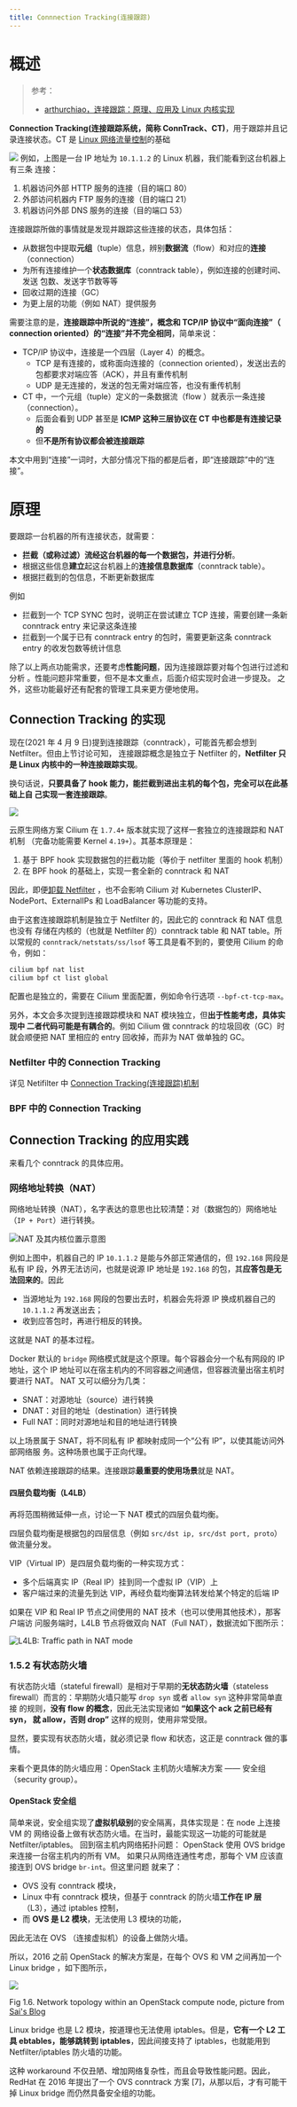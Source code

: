 ```yaml
---
title: Connnection Tracking(连接跟踪)
---
```


# 概述

> 参考：
>
> - [arthurchiao，连接跟踪：原理、应用及 Linux 内核实现](http://arthurchiao.art/blog/conntrack-design-and-implementation-zh/)

**Connection Tracking(连接跟踪系统，简称 ConnTrack、CT)**，用于跟踪并且记录连接状态。CT 是 [Linux 网络流量控制](/docs/1.操作系统/2.Kernel/8.Network/Linux%20网络流量控制/Linux%20网络流量控制.md)的基础

![](https://notes-learning.oss-cn-beijing.aliyuncs.com/ynfo7m/1617860207674-43ea3c6d-0d0f-4fac-bccb-90e752e75a47.png)
例如，上图是一台 IP 地址为 `10.1.1.2` 的 Linux 机器，我们能看到这台机器上有三条 连接：

1. 机器访问外部 HTTP 服务的连接（目的端口 80）
2. 外部访问机器内 FTP 服务的连接（目的端口 21）
3. 机器访问外部 DNS 服务的连接（目的端口 53）

连接跟踪所做的事情就是发现并跟踪这些连接的状态，具体包括：

- 从数据包中提取**元组**（tuple）信息，辨别**数据流**（flow）和对应的**连接**（connection）
- 为所有连接维护一个**状态数据库**（conntrack table），例如连接的创建时间、发送 包数、发送字节数等等
- 回收过期的连接（GC）
- 为更上层的功能（例如 NAT）提供服务

需要注意的是，**连接跟踪中所说的“连接”，概念和 TCP/IP 协议中“面向连接”（ connection oriented）的“连接”并不完全相同**，简单来说：

- TCP/IP 协议中，连接是一个四层（Layer 4）的概念。
  - TCP 是有连接的，或称面向连接的（connection oriented），发送出去的包都要求对端应答（ACK），并且有重传机制
  - UDP 是无连接的，发送的包无需对端应答，也没有重传机制
- CT 中，一个元组（tuple）定义的一条数据流（flow ）就表示一条连接（connection）。
  - 后面会看到 UDP 甚至是 **ICMP 这种三层协议在 CT 中也都是有连接记录的**
  - 但**不是所有协议都会被连接跟踪**

本文中用到“连接”一词时，大部分情况下指的都是后者，即“连接跟踪”中的“连接”。

# 原理

要跟踪一台机器的所有连接状态，就需要：

- **拦截（或称过滤）流经这台机器的每一个数据包，并进行分析**。
- 根据这些信息**建立**起这台机器上的**连接信息数据库**（conntrack table）。
- 根据拦截到的包信息，不断更新数据库

例如

- 拦截到一个 TCP SYNC 包时，说明正在尝试建立 TCP 连接，需要创建一条新 conntrack entry 来记录这条连接
- 拦截到一个属于已有 conntrack entry 的包时，需要更新这条 conntrack entry 的收发包数等统计信息

除了以上两点功能需求，还要考虑**性能问题**，因为连接跟踪要对每个包进行过滤和分析 。性能问题非常重要，但不是本文重点，后面介绍实现时会进一步提及。
之外，这些功能最好还有配套的管理工具来更方便地使用。

## Connection Tracking 的实现

现在(2021 年 4 月 9 日)提到连接跟踪（conntrack），可能首先都会想到 Netfilter。但由上节讨论可知， 连接跟踪概念是独立于 Netfilter 的，**Netfilter 只是 Linux 内核中的一种连接跟踪实现**。

换句话说，**只要具备了 hook 能力，能拦截到进出主机的每个包，完全可以在此基础上自 己实现一套连接跟踪**。

![](https://notes-learning.oss-cn-beijing.aliyuncs.com/ynfo7m/1617861067581-3b23cb80-cd1f-4d7d-9767-57581c62233b.png)

云原生网络方案 Cilium 在 `1.7.4+` 版本就实现了这样一套独立的连接跟踪和 NAT 机制 （完备功能需要 Kernel `4.19+`）。其基本原理是：

1. 基于 BPF hook 实现数据包的拦截功能（等价于 netfilter 里面的 hook 机制）
2. 在 BPF hook 的基础上，实现一套全新的 conntrack 和 NAT

因此，即便[卸载 Netfilter](https://github.com/cilium/cilium/issues/12879) ，也不会影响 Cilium 对 Kubernetes ClusterIP、NodePort、ExternalIPs 和 LoadBalancer 等功能的支持。

由于这套连接跟踪机制是独立于 Netfilter 的，因此它的 conntrack 和 NAT 信息也没有 存储在内核的（也就是 Netfilter 的）conntrack table 和 NAT table。所以常规的 `conntrack/netstats/ss/lsof` 等工具是看不到的，要使用 Cilium 的命令，例如：

```bash
cilium bpf nat list
cilium bpf ct list global
```

配置也是独立的，需要在 Cilium 里面配置，例如命令行选项 `--bpf-ct-tcp-max`。

另外，本文会多次提到连接跟踪模块和 NAT 模块独立，但**出于性能考虑，具体实现中 二者代码可能是有耦合的**。例如 Cilium 做 conntrack 的垃圾回收（GC）时就会顺便把 NAT 里相应的 entry 回收掉，而非为 NAT 做单独的 GC。

### Netfilter 中的 Connection Tracking

详见 Netifilter 中 [Connection Tracking(连接跟踪)机制](/docs/1.操作系统/2.Kernel/8.Network/Linux%20网络流量控制/Netfilter%20流量控制系统/Connection%20Tracking(连接跟踪)机制.md)

### BPF 中的 Connection Tracking

## Connection Tracking 的应用实践

来看几个 conntrack 的具体应用。

### 网络地址转换（NAT）

网络地址转换（NAT），名字表达的意思也比较清楚：对（数据包的）网络地址（`IP + Port`）进行转换。

![NAT 及其内核位置示意图](https://notes-learning.oss-cn-beijing.aliyuncs.com/ynfo7m/1617861112761-712ea43a-0ed4-4c94-8758-3f593fc3a1b6.png)

例如上图中，机器自己的 IP `10.1.1.2` 是能与外部正常通信的，但 `192.168` 网段是私有 IP 段，外界无法访问，也就是说源 IP 地址是 `192.168` 的包，其**应答包是无 法回来的**。因此

- 当源地址为 `192.168` 网段的包要出去时，机器会先将源 IP 换成机器自己的 `10.1.1.2` 再发送出去；
- 收到应答包时，再进行相反的转换。

这就是 NAT 的基本过程。

Docker 默认的 `bridge` 网络模式就是这个原理。每个容器会分一个私有网段的 IP 地址，这个 IP 地址可以在宿主机内的不同容器之间通信，但容器流量出宿主机时要进行 NAT。
NAT 又可以细分为几类：

- SNAT：对源地址（source）进行转换
- DNAT：对目的地址（destination）进行转换
- Full NAT：同时对源地址和目的地址进行转换

以上场景属于 SNAT，将不同私有 IP 都映射成同一个“公有 IP”，以使其能访问外部网络服 务。这种场景也属于正向代理。

NAT 依赖连接跟踪的结果。连接跟踪**最重要的使用场景**就是 NAT。

#### 四层负载均衡（L4LB）

再将范围稍微延伸一点，讨论一下 NAT 模式的四层负载均衡。

四层负载均衡是根据包的四层信息（例如 `src/dst ip, src/dst port, proto`）做流量分发。

VIP（Virtual IP）是四层负载均衡的一种实现方式：

- 多个后端真实 IP（Real IP）挂到同一个虚拟 IP（VIP）上
- 客户端过来的流量先到达 VIP，再经负载均衡算法转发给某个特定的后端 IP

如果在 VIP 和 Real IP 节点之间使用的 NAT 技术（也可以使用其他技术），那客户端访 问服务端时，L4LB 节点将做双向 NAT（Full NAT），数据流如下图所示：

![L4LB: Traffic path in NAT mode](https://notes-learning.oss-cn-beijing.aliyuncs.com/ynfo7m/1617861112756-297f87b7-f40e-4886-899a-65629964fd2c.png)

### 1.5.2 有状态防火墙

有状态防火墙（stateful firewall）是相对于早期的**无状态防火墙**（stateless firewall）而言的：早期防火墙只能写 `drop syn` 或者 `allow syn` 这种非常简单直接 的规则，**没有 flow 的概念**，因此无法实现诸如 **“如果这个 ack 之前已经有 syn， 就 allow，否则 drop”** 这样的规则，使用非常受限。

显然，要实现有状态防火墙，就必须记录 flow 和状态，这正是 conntrack 做的事情。

来看个更具体的防火墙应用：OpenStack 主机防火墙解决方案 —— 安全组（security group）。

#### OpenStack 安全组

简单来说，安全组实现了**虚拟机级别**的安全隔离，具体实现是：在 node 上连接 VM 的 网络设备上做有状态防火墙。在当时，最能实现这一功能的可能就是 Netfilter/iptables。
回到宿主机内网络拓扑问题： OpenStack 使用 OVS bridge 来连接一台宿主机内的所有 VM。 如果只从网络连通性考虑，那每个 VM 应该直接连到 OVS bridge `br-int`。但这里问题 就来了：

- OVS 没有 conntrack 模块，
- Linux 中有 conntrack 模块，但基于 conntrack 的防火墙**工作在 IP 层**（L3），通过 iptables 控制，
- 而 **OVS 是 L2 模块**，无法使用 L3 模块的功能，

因此无法在 OVS （连接虚拟机）的设备上做防火墙。

所以，2016 之前 OpenStack 的解决方案是，在每个 OVS 和 VM 之间再加一个 Linux bridge ，如下图所示，

![](https://notes-learning.oss-cn-beijing.aliyuncs.com/ynfo7m/1617861113322-0f9c4ca7-ffca-43ab-840d-78db13d23008.png)

Fig 1.6. Network topology within an OpenStack compute node, picture from [Sai's Blog](https://thesaitech.wordpress.com/2017/09/24/how-to-trace-the-tap-interfaces-and-linux-bridges-on-the-hypervisor-your-openstack-vm-is-on/)

Linux bridge 也是 L2 模块，按道理也无法使用 iptables。但是，**它有一个 L2 工具 ebtables，能够跳转到 iptables**，因此间接支持了 iptables，也就能用到 Netfilter/iptables 防火墙的功能。

这种 workaround 不仅丑陋、增加网络复杂性，而且会导致性能问题。因此， RedHat 在 2016 年提出了一个 OVS conntrack 方案 \[7]，从那以后，才有可能干掉 Linux bridge 而仍然具备安全组的功能。
